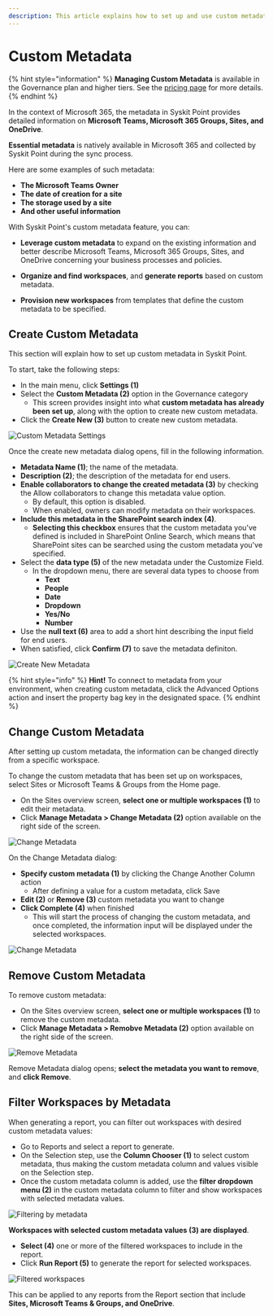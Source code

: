 ```yaml
---
description: This article explains how to set up and use custom metadata for reports in Syskit Point.
---
```


# Custom Metadata

{% hint style="information" %}
**Managing Custom Metadata** is available in the Governance plan and higher tiers. See the [pricing page](https://www.syskit.com/products/point/pricing/) for more details.
{% endhint %}

In the context of Microsoft 365, the metadata in Syskit Point provides detailed information on **Microsoft Teams, Microsoft 365 Groups, Sites, and OneDrive**.

**Essential metadata** is natively available in  Microsoft 365 and collected by Syskit Point during the sync process. 

Here are some examples of such metadata:

 * **The Microsoft Teams Owner**
 * **The date of creation for a site**
 * **The storage used by a site**
 * **And other useful information**

With Syskit Point's custom metadata feature, you can:

* **Leverage custom metadata** to expand on the existing information and better describe Microsoft Teams, Microsoft 365 Groups, Sites, and OneDrive concerning your business processes and policies.

* **Organize and find workspaces**, and **generate reports** based on custom metadata.

* **Provision new workspaces** from templates that define the custom metadata to be specified. 

## Create Custom Metadata
This section will explain how to set up custom metadata in Syskit Point. 

To start, take the following steps:
* In the main menu, click **Settings (1)**
* Select the **Custom Metadata (2)** option in the Governance category
   * This screen provides insight into what **custom metadata has already been set up**, along with the option to create new custom metadata.  
* Click the **Create New (3)** button to create new custom metadata.

![Custom Metadata Settings](../.gitbook/assets/manage-custom-metadata-create-new.png)

Once the create new metadata dialog opens, fill in the following information.
* **Metadata Name (1)**; the name of the metadata.
* **Description (2)**; the description of the metadata for end users.
* **Enable collaborators to change the created metadata (3)** by checking the Allow collaborators to change this metadata value option.
  * By default, this option is disabled.
  * When enabled, owners can modify metadata on their workspaces.
* **Include this metadata in the SharePoint search index (4)**.
  * **Selecting this checkbox** ensures that the custom metadata you've defined is included in SharePoint Online Search, which means that SharePoint sites can be searched using the custom metadata you've specified.
* Select the **data type (5)** of the new metadata under the Customize Field.
  * In the dropdown menu, there are several data types to choose from
    * **Text**
    * **People**
    * **Date**
    * **Dropdown**
    * **Yes/No**
    * **Number**
* Use the **null text (6)** area to add a short hint describing the input field for end users.
* When satisfied, click **Confirm (7)** to save the metadata definiton.

![Create New Metadata](../.gitbook/assets/manage-custom-metadata-create-new-dialog.png)

 {% hint style="info" %}
**Hint!** To connect to metadata from your environment, when creating custom metadata, click the Advanced Options action and insert the property bag key in the designated space.
{% endhint %}

## Change Custom Metadata

After setting up custom metadata, the information can be changed directly from a specific workspace.

To change the custom metadata that has been set up on workspaces, select Sites or Microsoft Teams & Groups from the Home page.

* On the Sites overview screen, **select one or multiple workspaces (1)** to edit their metadata.
* Click **Manage Metadata > Change Metadata (2)** option available on the right side of the screen.

![Change Metadata](../.gitbook/assets/manage-custom-metadata-change-metadata.png) 

On the Change Metadata dialog:
* **Specify custom metadata (1)** by clicking the Change Another Column action
  * After defining a value for a custom metadata, click Save
* **Edit (2)** or **Remove (3)** custom metadata you want to change
* **Click Complete (4)** when finished
  * This will start the process of changing the custom metadata, and once completed, the information input will be displayed under the selected workspaces.

![Change Metadata](../.gitbook/assets/manage-custom-metadata-change-metadata-dialog.png)

## Remove Custom Metadata

To remove custom metadata:
* On the Sites overview screen, **select one or multiple workspaces (1)** to remove the custom metadata.
* Click **Manage Metadata > Remobve Metadata (2)** option available on the right side of the screen.

![Remove Metadata](../.gitbook/assets/manage-custom-metadata-remove-metadata.png) 

Remove Metadata dialog opens; **select the metadata you want to remove**, and **click Remove**.

## Filter Workspaces by Metadata

When generating a report, you can filter out workspaces with desired custom metadata values:

* Go to Reports and select a report to generate.
* On the Selection step, use the **Column Chooser (1)** to select custom metadata, thus making the custom metadata column and values visible on the Selection step.
* Once the custom metadata column is added, use the **filter dropdown menu (2)** in the custom metadata column to filter and show workspaces with selected metadata values. 

![Filtering by metadata](../.gitbook/assets/manage-custom-metadata-filter.png)
 
**Workspaces with selected custom metadata values (3) are displayed**.
* **Select (4)** one or more of the filtered workspaces to include in the report.
* Click **Run Report (5)** to generate the report for selected workspaces. 

![Filtered workspaces](../.gitbook/assets/manage-custom-metadata-filter-run-report.png)

This can be applied to any reports from the Report section that include **Sites, Microsoft Teams & Groups, and OneDrive**.